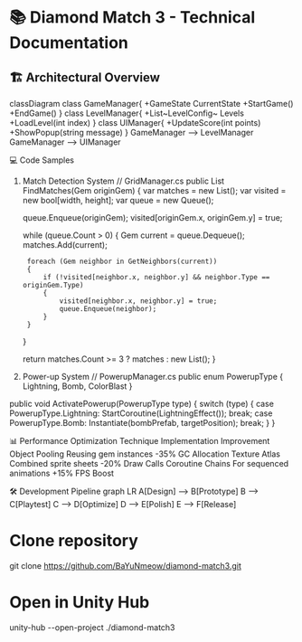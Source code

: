 # 📚 Diamond Match 3 - Technical Documentation


## 🏗 Architectural Overview
classDiagram
    class GameManager{
        +GameState CurrentState
        +StartGame()
        +EndGame()
    }
    class LevelManager{
        +List~LevelConfig~ Levels
        +LoadLevel(int index)
    }
    class UIManager{
        +UpdateScore(int points)
        +ShowPopup(string message)
    }
    GameManager --> LevelManager
    GameManager --> UIManager

💻 Code Samples

1. Match Detection System
// GridManager.cs
public List<Gem> FindMatches(Gem originGem)
{
    var matches = new List<Gem>();
    var visited = new bool[width, height];
    var queue = new Queue<Gem>();
    
    queue.Enqueue(originGem);
    visited[originGem.x, originGem.y] = true;
    
    while (queue.Count > 0)
    {
        Gem current = queue.Dequeue();
        matches.Add(current);
        
        foreach (Gem neighbor in GetNeighbors(current))
        {
            if (!visited[neighbor.x, neighbor.y] && neighbor.Type == originGem.Type)
            {
                visited[neighbor.x, neighbor.y] = true;
                queue.Enqueue(neighbor);
            }
        }
    }
    
    return matches.Count >= 3 ? matches : new List<Gem>();
}

2. Power-up System
// PowerupManager.cs
public enum PowerupType { Lightning, Bomb, ColorBlast }

public void ActivatePowerup(PowerupType type)
{
    switch (type)
    {
        case PowerupType.Lightning:
            StartCoroutine(LightningEffect());
            break;
        case PowerupType.Bomb:
            Instantiate(bombPrefab, targetPosition);
            break;
    }
}

📊 Performance Optimization
Technique	Implementation	Improvement
Object Pooling	Reusing gem instances	-35% GC Allocation
Texture Atlas	Combined sprite sheets	-20% Draw Calls
Coroutine Chains	For sequenced animations	+15% FPS Boost

🛠 Development Pipeline
graph LR
    A[Design] --> B[Prototype]
    B --> C[Playtest]
    C --> D[Optimize]
    D --> E[Polish]
    E --> F[Release]

# Clone repository
git clone https://github.com/BaYuNmeow/diamond-match3.git

# Open in Unity Hub
unity-hub --open-project ./diamond-match3
